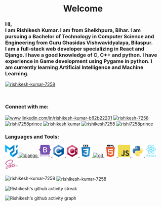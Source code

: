 <h1 align="center">Welcome</h1>
<h3 align="left">
Hi,<br>
I am Rishikesh Kumar. I am from Sheikhpura, Bihar. I am pursuing a Bachelor of Technology in Computer Science and Engineering from Guru Ghasidas Vishwavidyalaya, Bilaspur.<br>
I am a full-stack web developer specializing in React and Django. I have a good knowledge of C, C++ and python. I have experience in Game development using Pygame in python. I am currently learning Artificial Intelligence and Machine Learning.
</h3>

<p align="left"> <a href="https://github.com/ryo-ma/github-profile-trophy"><img
                        src="https://github-profile-trophy.vercel.app/?username=rishikesh-kumar-7258"
                        alt="rishikesh-kumar-7258" /></a> </p>

<p align="left"> <a href="https://twitter.com/" target="blank"><img
                        src="https://img.shields.io/twitter/follow/?logo=twitter&style=for-the-badge" alt="" /></a> </p>

<h3 align="left">Connect with me:</h3>
<p align="left">
        <a href="https://linkedin.com/in/www.linkedin.com/in/rishikesh-kumar-b62b22201" target="blank"><img align="center" src="https://raw.githubusercontent.com/rahuldkjain/github-profile-readme-generator/master/src/images/icons/Social/linked-in-alt.svg" alt="www.linkedin.com/in/rishikesh-kumar-b62b22201" height="30" width="40" /></a>
        <a href="https://www.codechef.com/users/someone_9341" target="blank"><img align="center"
                        src="https://cdn.jsdelivr.net/npm/simple-icons@3.1.0/icons/codechef.svg" alt="rishikesh-7258"
                        height="30" width="40" /></a>
        <a href="https://www.hackerrank.com/rishi7258prince" target="blank"><img align="center"
                        src="https://raw.githubusercontent.com/rahuldkjain/github-profile-readme-generator/master/src/images/icons/Social/hackerrank.svg"
                        alt="rishi7258prince" height="30" width="40" /></a>
        <a href="https://codeforces.com/profile/rishikesh kumar" target="blank"><img align="center"
                        src="https://cdn.jsdelivr.net/npm/simple-icons@3.0.1/icons/codeforces.svg" alt="rishikesh kumar"
                        height="30" width="40" /></a>
        <a href="https://www.leetcode.com/rishikesh7258" target="blank"><img align="center"
                        src="https://raw.githubusercontent.com/rahuldkjain/github-profile-readme-generator/master/src/images/icons/Social/leet-code.svg"
                        alt="rishikesh7258" height="30" width="40" /></a>
        <a href="https://auth.geeksforgeeks.org/user/rishi7258prince" target="blank"><img align="center"
                        src="https://raw.githubusercontent.com/rahuldkjain/github-profile-readme-generator/master/src/images/icons/Social/geeks-for-geeks.svg"
                        alt="rishi7258prince" height="30" width="40" /></a>
</p>

<h3 align="left">Languages and Tools:</h3>
<p align="left"> 
<a href="https://mui.com/" target="_blank">
<img src="./Images/material-ui-1.svg" width="40" height="40" alt="Material UI" />
</a>
<a href="https://www.djangoproject.com/" target="_blank">
<img src="https://static.djangoproject.com/img/logos/django-logo-negative.svg" alt="django" width="40" height="40"/> </a>
                <a href="https://getbootstrap.com" target="_blank"> <img src="https://raw.githubusercontent.com/devicons/devicon/master/icons/bootstrap/bootstrap-plain-wordmark.svg"
                        alt="bootstrap" width="40" height="40" /> </a> 
                <a href="https://www.cprogramming.com/" target="_blank"> <img
                        src="https://raw.githubusercontent.com/devicons/devicon/master/icons/c/c-original.svg" alt="c"
                        width="40" height="40" /> </a> 
                <a href="https://www.w3schools.com/cpp/" target="_blank"> <img src="https://raw.githubusercontent.com/devicons/devicon/master/icons/cplusplus/cplusplus-original.svg"
                        alt="cplusplus" width="40" height="40" /> </a> 
                <a href="https://www.w3schools.com/css/" target="_blank"> <img src="https://raw.githubusercontent.com/devicons/devicon/master/icons/css3/css3-original-wordmark.svg"
                        alt="css3" width="40" height="40" /> </a>  
                <a href="https://git-scm.com/" target="_blank"> <img
                        src="https://www.vectorlogo.zone/logos/git-scm/git-scm-icon.svg" alt="git" width="40"
                        height="40" /> </a> 
                <a href="https://www.w3.org/html/" target="_blank"> <img src="https://raw.githubusercontent.com/devicons/devicon/master/icons/html5/html5-original-wordmark.svg"
                        alt="html5" width="40" height="40" /> </a> 
                <a href="https://developer.mozilla.org/en-US/docs/Web/JavaScript" target="_blank"> <img
                        src="https://raw.githubusercontent.com/devicons/devicon/master/icons/javascript/javascript-original.svg"
                        alt="javascript" width="40" height="40" /> </a> 
                <a href="https://www.python.org" target="_blank"> <img src="https://raw.githubusercontent.com/devicons/devicon/master/icons/python/python-original.svg"
                        alt="python" width="40" height="40" /> </a> 
                <a href="https://reactjs.org/" target="_blank"> <img src="https://raw.githubusercontent.com/devicons/devicon/master/icons/react/react-original-wordmark.svg"
                        alt="react" width="40" height="40" /> </a> 
                <a href="https://sass-lang.com" target="_blank"> <img src="https://raw.githubusercontent.com/devicons/devicon/master/icons/sass/sass-original.svg"
                        alt="sass" width="40" height="40" /> </a> </p>

<p><img align="left"
                src="https://github-readme-stats.vercel.app/api/top-langs?username=rishikesh-kumar-7258&show_icons=true&locale=en&layout=compact&theme=tokyonight&langs_count=15"
                alt="rishikesh-kumar-7258" /></p>

<p>&nbsp;<img align="center"
                src="https://github-readme-stats.vercel.app/api?username=rishikesh-kumar-7258&show_icons=true&locale=en&theme=tokyonight"
                alt="rishikesh-kumar-7258" /></p>

![Rishikesh's github activity streak](https://github-readme-streak-stats.herokuapp.com/?user=rishikesh-kumar-7258&&theme=tokyonight)

![Rishikesh's github activity graph](https://activity-graph.herokuapp.com/graph?username=Rishikesh-kumar-7258&theme=tokyonight)
